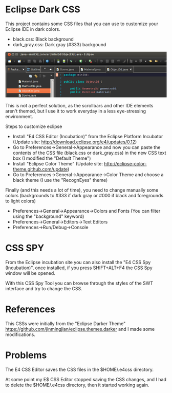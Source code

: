 Eclipse Dark CSS
================

This project contains some CSS files that you can use to customize your Eclipse IDE in dark colors.

* black.css: Black background
* dark_gray.css: Dark gray (#333) backgound

![Screenshot](https://github.com/albertoruibal/eclipse_dark_css/raw/master/screenshot.png)

This is not a perfect solution, as the scrollbars and other IDE elements aren't themed, but I use it to work everyday in a less eye-stressing environment.

Steps to customize eclipse
* Install "E4 CSS Editor (Incubation)" from the Eclipse Platform Incubator (Update site: http://download.eclipse.org/e4/updates/0.12)
* Go to Preferences->General->Appearance and now you can paste the contents of the CSS file (black.css or dark_gray.css) in the new CSS text box (I modified the "Default Theme")
* Install "Eclipse Color Theme" (Update site: http://eclipse-color-theme.github.com/update) 
* Go to Preferences->General->Appearance->Color Theme and choose a black theme (I use the "RecognEyes" theme)

Finally (and this needs a lot of time), you need to change manually some colors (backgrounds to #333 if dark gray or #000 if black and foregrounds to light colors)
* Preferences->General->Appearance->Colors and Fonts (You can filter using the "background" keyword)
* Preferences->General->Editors->Text Editors
* Preferences->Run/Debug->Console

CSS SPY
=======

From the Eclipse incubation site you can also install the "E4 CSS Spy (Incubation)", once installed, if you press SHIFT+ALT+F4 the CSS Spy window will be opened.

With this CSS Spy Tool you can browse through the styles of the SWT interface and try to change the CSS.

References
==========

This CSSs were initially from the "Eclipse Darker Theme" https://github.com/jinmingjian/eclipse.themes.darker and I made some modifications.

Problems
========

The E4 CSS Editor saves the CSS files in the $HOME/.e4css directory.

At some point my E$ CSS Editor stopped saving the CSS changes, and I had to delete the $HOME/.e4css directory, then it started working again.